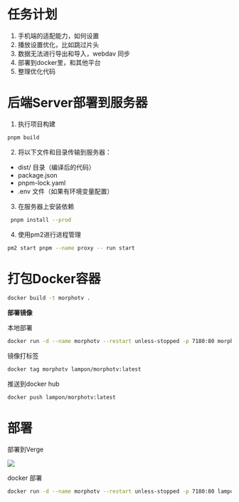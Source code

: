 # 任务计划

1. 手机端的适配能力，如何设置
2. 播放设置优化，比如跳过片头
4. 数据无法进行导出和导入，webdav 同步
5. 部署到docker里，和其他平台
6. 整理优化代码

# 后端Server部署到服务器

1. 执行项目构建
```bash
pnpm build
```
2. 将以下文件和目录传输到服务器：
* dist/ 目录（编译后的代码）
* package.json
* pnpm-lock.yaml
* .env 文件（如果有环境变量配置）
  
3. 在服务器上安装依赖

```bash
 pnpm install --prod
```
4. 使用pm2进行进程管理

```bash
pm2 start pnpm --name proxy -- run start
```



# 打包Docker容器

```bash
docker build -t morphotv .
```

**部署镜像**

本地部署

```bash
docker run -d --name morphotv --restart unless-stopped -p 7180:80 morphotv 
```

镜像打标签

```bash
docker tag morphotv lampon/morphotv:latest
```

推送到docker hub
```bash
docker push lampon/morphotv:latest    
```

# 部署

部署到Verge

[![](https://vercel.com/button)](https://vercel.com/new/import?repository-url=https://github.com/Lampon/MorphoTV)

docker 部署

```bash
docker run -d --name morphotv --restart unless-stopped -p 7180:80 lampon/morphotv 
```

